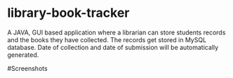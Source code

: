 # library-book-tracker
A JAVA, GUI based application where a librarian can store students records and the books they have collected.
The records get stored in MySQL database.
Date of collection and date of submission will be automatically generated.

#Screenshots
